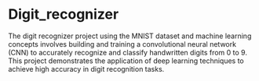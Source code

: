# Digit_recognizer
The digit recognizer  project using the MNIST dataset and machine learning concepts involves building and training a convolutional neural network (CNN) to accurately recognize and classify handwritten digits from 0 to 9. This project demonstrates the application of deep learning techniques to achieve high accuracy in digit recognition tasks.
